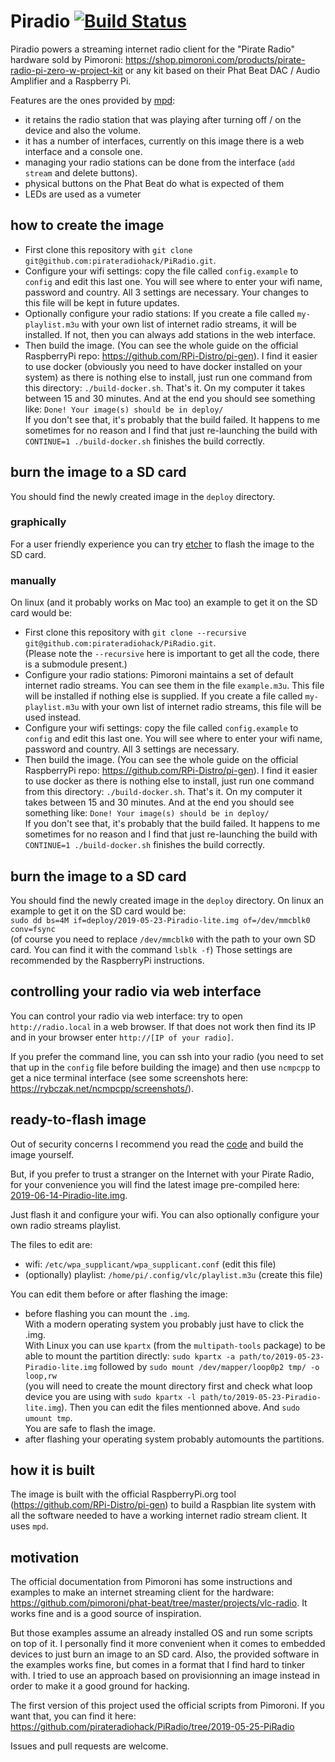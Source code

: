 # Piradio [![Build Status](https://travis-ci.org/pirateradiohack/PiRadio.svg?branch=master)](https://travis-ci.org/pirateradiohack/PiRadio)
Piradio powers a streaming internet radio client for the "Pirate Radio" hardware sold by Pimoroni: https://shop.pimoroni.com/products/pirate-radio-pi-zero-w-project-kit
or any kit based on their Phat Beat DAC / Audio Amplifier and a Raspberry Pi.

Features are the ones provided by [mpd](https://github.com/MusicPlayerDaemon/MPD):
- it retains the radio station that was playing after turning off / on the device and also the volume.
- it has a number of interfaces, currently on this image there is a web interface and a console one.
- managing your radio stations can be done from the interface (`add stream` and delete buttons).
- physical buttons on the Phat Beat do what is expected of them
- LEDs are used as a vumeter

## how to create the image
- First clone this repository with `git clone git@github.com:pirateradiohack/PiRadio.git`.  
- Configure your wifi settings: copy the file called `config.example` to `config` and edit this last one. You will see where to enter your wifi name, password and country. All 3 settings are necessary. Your changes to this file will be kept in future updates.
- Optionally configure your radio stations: If you create a file called `my-playlist.m3u` with your own list of internet radio streams, it will be installed.
If not, then you can always add stations in the web interface.
- Then build the image. (You can see the whole guide on the official RaspberryPi repo: https://github.com/RPi-Distro/pi-gen). I find it easier to use docker (obviously you need to have docker installed on your system) as there is nothing else to install, just run one command from this directory: `./build-docker.sh`. That's it. On my computer it takes between 15 and 30 minutes. And at the end you should see something like: `Done! Your image(s) should be in deploy/`  
If you don't see that, it's probably that the build failed. It happens to me sometimes for no reason and I find that just re-launching the build with `CONTINUE=1 ./build-docker.sh` finishes the build correctly.

## burn the image to a SD card
You should find the newly created image in the `deploy` directory.

### graphically
For a user friendly experience you can try [etcher](https://www.balena.io/etcher/) to flash the image to the SD card.

### manually
On linux (and it probably works on Mac too) an example to get it on the SD card would be:  
- First clone this repository with `git clone --recursive git@github.com:pirateradiohack/PiRadio.git`.  
(Please note the `--recursive` here is important to get all the code, there is a submodule present.)
- Configure your radio stations: Pimoroni maintains a set of default internet radio streams. You can see them in the file `example.m3u`. This file will be installed if nothing else is supplied. If you create a file called `my-playlist.m3u` with your own list of internet radio streams, this file will be used instead.
- Configure your wifi settings: copy the file called `config.example` to `config` and edit this last one. You will see where to enter your wifi name, password and country. All 3 settings are necessary.
- Then build the image. (You can see the whole guide on the official RaspberryPi repo: https://github.com/RPi-Distro/pi-gen). I find it easier to use docker as there is nothing else to install, just run one command from this directory: `./build-docker.sh`. That's it. On my computer it takes between 15 and 30 minutes. And at the end you should see something like: `Done! Your image(s) should be in deploy/`  
If you don't see that, it's probably that the build failed. It happens to me sometimes for no reason and I find that just re-launching the build with `CONTINUE=1 ./build-docker.sh` finishes the build correctly.

## burn the image to a SD card
You should find the newly created image in the `deploy` directory. On linux an example to get it on the SD card would be:  
`sudo dd bs=4M if=deploy/2019-05-23-Piradio-lite.img of=/dev/mmcblk0 conv=fsync`  
(of course you need to replace `/dev/mmcblk0` with the path to your own SD card. You can find it with the command `lsblk -f`)
Those settings are recommended by the RaspberryPi instructions.

## controlling your radio via web interface
You can control your radio via web interface: try to open `http://radio.local` in a web browser. If that does not work then find its IP and in your browser enter `http://[IP of your radio]`.


If you prefer the command line, you can ssh into your radio (you need to set that up in the `config` file before building the image) and then use `ncmpcpp` to get a nice terminal interface (see some screenshots here: https://rybczak.net/ncmpcpp/screenshots/).

## ready-to-flash image
Out of security concerns I recommend you read the [code](https://github.com/RPi-Distro/pi-gen/compare/master...pirateradiohack:master) and build the image yourself.


But, if you prefer to trust a stranger on the Internet with your Pirate Radio, for your convenience you will find the latest image pre-compiled here: [2019-06-14-Piradio-lite.img](https://github.com/pirateradiohack/PiRadio/releases/download/2019-06-15-PiRadio/2019-06-14-Piradio-lite.img).


Just flash it and configure your wifi. You can also optionally configure your own radio streams playlist.

The files to edit are:
- wifi: `/etc/wpa_supplicant/wpa_supplicant.conf` (edit this file)
- (optionally) playlist: `/home/pi/.config/vlc/playlist.m3u` (create this file)

You can edit them before or after flashing the image:
- before flashing you can mount the `.img`.  
With a modern operating system you probably just have to click the .img.  
With Linux you can use `kpartx` (from the `multipath-tools` package) to be able to mount the partition directly: `sudo kpartx -a path/to/2019-05-23-Piradio-lite.img` followed by `sudo mount /dev/mapper/loop0p2 tmp/ -o loop,rw`  
(you will need to create the mount directory first and check what loop device you are using with `sudo kpartx -l path/to/2019-05-23-Piradio-lite.img`). Then you can edit the files mentionned above. And `sudo umount tmp`.  
You are safe to flash the image.
- after flashing your operating system probably automounts the partitions.

## how it is built
The image is built with the official RaspberryPi.org tool (https://github.com/RPi-Distro/pi-gen) to build a Raspbian lite system with all the software needed
to have a working internet radio stream client. It uses `mpd`.

## motivation
The official documentation from Pimoroni has some instructions and examples to make an internet streaming client for the hardware: https://github.com/pimoroni/phat-beat/tree/master/projects/vlc-radio. It works fine and is a good source of inspiration.


But those examples assume an already installed OS and run some scripts on top of it.
I personally find it more convenient when it comes to embedded devices to just burn an image to an SD card.
Also, the provided software in the examples works fine, but comes in a format that I find hard to tinker with.
I tried to use an approach based on provisionning an image instead in order to make it a good ground for hacking.

The first version of this project used the official scripts from Pimoroni. If you want that, you can find it here: https://github.com/pirateradiohack/PiRadio/tree/2019-05-25-PiRadio


Issues and pull requests are welcome.

